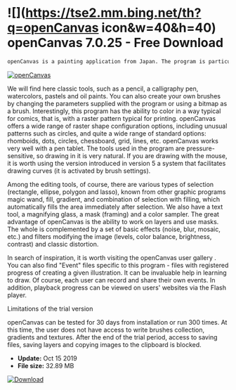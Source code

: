 # ![](https://tse2.mm.bing.net/th?q=openCanvas icon&w=40&h=40) openCanvas 7.0.25 - Free Download

```sh
openCanvas is a painting application from Japan. The program is particularly popular among manga drawing artists, though not only directed at them. Its functions can be successfully used for drawing in any style.
```
[![openCanvas](https://gallery.dpcdn.pl/imgc/Tools/2643/g_-_420x350_1.5_-_x20110415125953_00.png)](https://softexe.net/win/multimedia/graphics-editors/opencanvas:haeg.html)

We will find here classic tools, such as a pencil, a calligraphy pen, watercolors, pastels and oil paints. You can also create your own brushes by changing the parameters supplied with the program or using a bitmap as a brush. Interestingly, this program has the ability to color in a way typical for comics, that is, with a raster pattern typical for printing. openCanvas offers a wide range of raster shape configuration options, including unusual patterns such as circles, and quite a wide range of standard options: rhomboids, dots, circles, chessboard, grid, lines, etc. openCanvas works very well with a pen tablet. The tools used in the program are pressure-sensitive, so drawing in it is very natural. If you are drawing with the mouse, it is worth using the version introduced in version 5 a system that facilitates drawing curves (it is activated by brush settings). 
 
 Among the editing tools, of course, there are various types of selection (rectangle, ellipse, polygon and lasso), known from other graphic programs magic wand, fill, gradient, and combination of selection with filling, which automatically fills the area immediately after selection. We also have a text tool, a magnifying glass, a mask (framing) and a color sampler. The great advantage of openCanvas is the ability to work on layers and use masks. The whole is complemented by a set of basic effects (noise, blur, mosaic, etc.) and filters modifying the image (levels, color balance, brightness, contrast) and classic distortion.
 
 In search of inspiration, it is worth visiting the openCanvas user gallery . You can also find "Event" files specific to this program - files with registered progress of creating a given illustration. It can be invaluable help in learning to draw. Of course, each user can record and share their own events. In addition, playback progress can be viewed on users' websites via the Flash player. 
 
 
 Limitations of the trial version
 
 openCanvas can be tested for 30 days from installation or run 300 times. At this time, the user does not have access to write brushes collection, gradients and textures. After the end of the trial period, access to saving files, saving layers and copying images to the clipboard is blocked.


- **Update:** Oct 15 2019
- **File size:** 32.89 MB

[![Download](https://cdn.softexe.net/static/img/download.png)](https://softexe.net/win/multimedia/graphics-editors/opencanvas:haeg.html)

